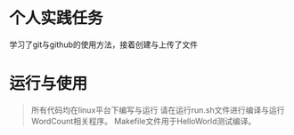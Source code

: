 # 个人实践任务
学习了git与github的使用方法，接着创建与上传了文件
# 运行与使用
> 所有代码均在linux平台下编写与运行
请在运行run.sh文件进行编译与运行WordCount相关程序。
Makefile文件用于HelloWorld测试编译。
